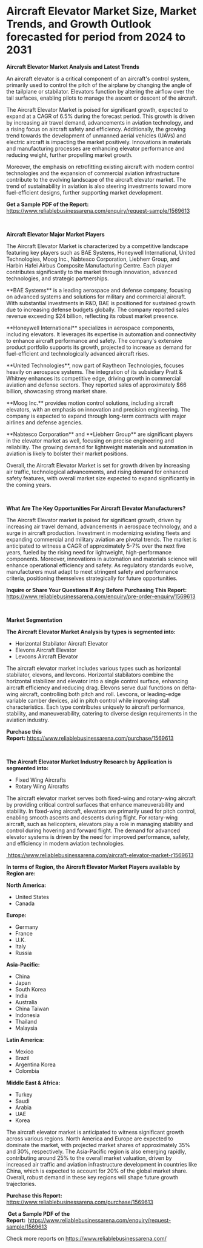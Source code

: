 <p><h1>Aircraft Elevator Market Size, Market Trends, and Growth Outlook forecasted for period from 2024 to 2031</h1></p><p><strong>Aircraft Elevator Market Analysis and Latest Trends</strong></p>
<p><p>An aircraft elevator is a critical component of an aircraft's control system, primarily used to control the pitch of the airplane by changing the angle of the tailplane or stabilator. Elevators function by altering the airflow over the tail surfaces, enabling pilots to manage the ascent or descent of the aircraft.</p><p>The Aircraft Elevator Market is poised for significant growth, expected to expand at a CAGR of 6.5% during the forecast period. This growth is driven by increasing air travel demand, advancements in aviation technology, and a rising focus on aircraft safety and efficiency. Additionally, the growing trend towards the development of unmanned aerial vehicles (UAVs) and electric aircraft is impacting the market positively. Innovations in materials and manufacturing processes are enhancing elevator performance and reducing weight, further propelling market growth.</p><p>Moreover, the emphasis on retrofitting existing aircraft with modern control technologies and the expansion of commercial aviation infrastructure contribute to the evolving landscape of the aircraft elevator market. The trend of sustainability in aviation is also steering investments toward more fuel-efficient designs, further supporting market development.</p></p>
<p><strong>Get a Sample PDF of the Report:&nbsp;</strong> <a href="https://www.reliablebusinessarena.com/enquiry/request-sample/1569613?utm_campaign=1912&utm_medium=2&utm_source=Github&utm_content=ia&utm_term=29122024&utm_id=aircraft-elevator">https://www.reliablebusinessarena.com/enquiry/request-sample/1569613</a></p>
<p>&nbsp;</p>
<p><strong>Aircraft Elevator Major Market Players</strong></p>
<p><p>The Aircraft Elevator Market is characterized by a competitive landscape featuring key players such as BAE Systems, Honeywell International, United Technologies, Moog Inc., Nabtesco Corporation, Liebherr Group, and Harbin Hafei Airbus Composite Manufacturing Centre. Each player contributes significantly to the market through innovation, advanced technologies, and strategic partnerships.</p><p>**BAE Systems** is a leading aerospace and defense company, focusing on advanced systems and solutions for military and commercial aircraft. With substantial investments in R&D, BAE is positioned for sustained growth due to increasing defense budgets globally. The company reported sales revenue exceeding $24 billion, reflecting its robust market presence.</p><p>**Honeywell International** specializes in aerospace components, including elevators. It leverages its expertise in automation and connectivity to enhance aircraft performance and safety. The company's extensive product portfolio supports its growth, projected to increase as demand for fuel-efficient and technologically advanced aircraft rises.</p><p>**United Technologies**, now part of Raytheon Technologies, focuses heavily on aerospace systems. The integration of its subsidiary Pratt & Whitney enhances its competitive edge, driving growth in commercial aviation and defense sectors. They reported sales of approximately $66 billion, showcasing strong market share.</p><p>**Moog Inc.** provides motion control solutions, including aircraft elevators, with an emphasis on innovation and precision engineering. The company is expected to expand through long-term contracts with major airlines and defense agencies.</p><p>**Nabtesco Corporation** and **Liebherr Group** are significant players in the elevator market as well, focusing on precise engineering and reliability. The growing demand for lightweight materials and automation in aviation is likely to bolster their market positions.</p><p>Overall, the Aircraft Elevator Market is set for growth driven by increasing air traffic, technological advancements, and rising demand for enhanced safety features, with overall market size expected to expand significantly in the coming years.</p></p>
<p>&nbsp;</p>
<p><strong>What Are The Key Opportunities For Aircraft Elevator Manufacturers?</strong></p>
<p><p>The Aircraft Elevator market is poised for significant growth, driven by increasing air travel demand, advancements in aerospace technology, and a surge in aircraft production. Investment in modernizing existing fleets and expanding commercial and military aviation are pivotal trends. The market is anticipated to witness a CAGR of approximately 5-7% over the next five years, fueled by the rising need for lightweight, high-performance components. Moreover, innovations in automation and materials science will enhance operational efficiency and safety. As regulatory standards evolve, manufacturers must adapt to meet stringent safety and performance criteria, positioning themselves strategically for future opportunities.</p></p>
<p><strong>Inquire or Share Your Questions If Any Before Purchasing This Report:</strong> <a href="https://www.reliablebusinessarena.com/enquiry/pre-order-enquiry/1569613?utm_campaign=1912&utm_medium=2&utm_source=Github&utm_content=ia&utm_term=29122024&utm_id=aircraft-elevator">https://www.reliablebusinessarena.com/enquiry/pre-order-enquiry/1569613</a></p>
<p>&nbsp;</p>
<p><strong>Market Segmentation</strong></p>
<p><strong>The Aircraft Elevator Market Analysis by types is segmented into:</strong></p>
<p><ul><li>Horizontal Stabilator Aircraft Elevator</li><li>Elevons Aircraft Elevator</li><li>Levcons Aircraft Elevator</li></ul></p>
<p><p>The aircraft elevator market includes various types such as horizontal stabilator, elevons, and levcons. Horizontal stabilators combine the horizontal stabilizer and elevator into a single control surface, enhancing aircraft efficiency and reducing drag. Elevons serve dual functions on delta-wing aircraft, controlling both pitch and roll. Levcons, or leading-edge variable camber devices, aid in pitch control while improving stall characteristics. Each type contributes uniquely to aircraft performance, stability, and maneuverability, catering to diverse design requirements in the aviation industry.</p></p>
<p><strong>Purchase this Report:&nbsp;</strong><a href="https://www.reliablebusinessarena.com/purchase/1569613?utm_campaign=1912&utm_medium=2&utm_source=Github&utm_content=ia&utm_term=29122024&utm_id=aircraft-elevator">https://www.reliablebusinessarena.com/purchase/1569613</a></p>
<p>&nbsp;</p>
<p><strong>The Aircraft Elevator Market Industry Research by Application is segmented into:</strong></p>
<p><ul><li>Fixed Wing Aircrafts</li><li>Rotary Wing Aircrafts</li></ul></p>
<p><p>The aircraft elevator market serves both fixed-wing and rotary-wing aircraft by providing critical control surfaces that enhance maneuverability and stability. In fixed-wing aircraft, elevators are primarily used for pitch control, enabling smooth ascents and descents during flight. For rotary-wing aircraft, such as helicopters, elevators play a role in managing stability and control during hovering and forward flight. The demand for advanced elevator systems is driven by the need for improved performance, safety, and efficiency in modern aviation technologies.</p></p>
<p><a href="https://www.reliablebusinessarena.com/aircraft-elevator-market-r1569613?utm_campaign=1912&utm_medium=2&utm_source=Github&utm_content=ia&utm_term=29122024&utm_id=aircraft-elevator">&nbsp;https://www.reliablebusinessarena.com/aircraft-elevator-market-r1569613</a></p>
<p><strong>In terms of Region, the Aircraft Elevator Market Players available by Region are:</strong></p>
<p>
    <p> <strong> North America: </strong>
        <ul>
            <li>United States</li>
            <li>Canada</li>
        </ul>
        </p> 
    <p> <strong> Europe: </strong>
        <ul>
            <li>Germany</li>
            <li>France</li>
            <li>U.K.</li>
            <li>Italy</li>
            <li>Russia</li>
        </ul>
        </p> 
    <p> <strong> Asia-Pacific: </strong>
        <ul>
            <li>China</li>
            <li>Japan</li>
            <li>South Korea</li>
            <li>India</li>
            <li>Australia</li>
            <li>China Taiwan</li>
            <li>Indonesia</li>
            <li>Thailand</li>
            <li>Malaysia</li>
        </ul>
        </p> 
    <p> <strong> Latin America: </strong>
        <ul>
            <li>Mexico</li>
            <li>Brazil</li>
            <li>Argentina Korea</li>
            <li>Colombia</li>
        </ul>
        </p> 
    <p> <strong> Middle East & Africa: </strong>
        <ul>
            <li>Turkey</li>
            <li>Saudi</li>
            <li>Arabia</li>
            <li>UAE</li>
            <li>Korea</li>
        </ul>
    </p>
    </p>
<p><p>The aircraft elevator market is anticipated to witness significant growth across various regions. North America and Europe are expected to dominate the market, with projected market shares of approximately 35% and 30%, respectively. The Asia-Pacific region is also emerging rapidly, contributing around 25% to the overall market valuation, driven by increased air traffic and aviation infrastructure development in countries like China, which is expected to account for 20% of the global market share. Overall, robust demand in these key regions will shape future growth trajectories.</p></p>
<p><strong>Purchase this Report: </strong><a href="https://www.reliablebusinessarena.com/purchase/1569613?utm_campaign=1912&utm_medium=2&utm_source=Github&utm_content=ia&utm_term=29122024&utm_id=aircraft-elevator">https://www.reliablebusinessarena.com/purchase/1569613</a></p>
<p>&nbsp;<strong>Get a Sample PDF of the Report:&nbsp;&nbsp;</strong><a href="https://www.reliablebusinessarena.com/enquiry/request-sample/1569613?utm_campaign=1912&utm_medium=2&utm_source=Github&utm_content=ia&utm_term=29122024&utm_id=aircraft-elevator">https://www.reliablebusinessarena.com/enquiry/request-sample/1569613</a></p>
<p><strong></strong></p>
<p>Check more reports on <a href="https://www.reliablebusinessarena.com/?utm_campaign=1912&utm_medium=2&utm_source=Github&utm_content=ia&utm_term=29122024&utm_id=aircraft-elevator">https://www.reliablebusinessarena.com/</a></p>